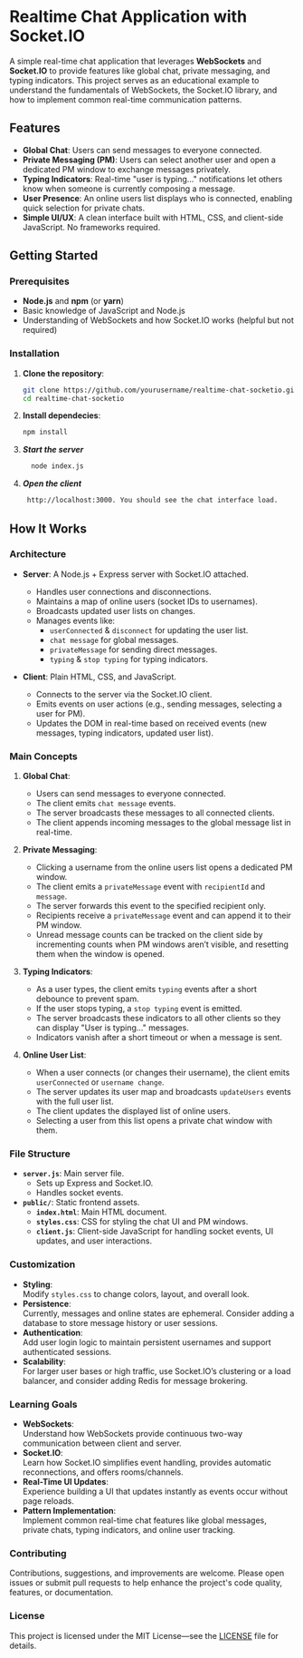 # Realtime Chat Application with Socket.IO

A simple real-time chat application that leverages **WebSockets** and **Socket.IO** to provide features like global chat, private messaging, and typing indicators. This project serves as an educational example to understand the fundamentals of WebSockets, the Socket.IO library, and how to implement common real-time communication patterns.

## Features

- **Global Chat**: Users can send messages to everyone connected.
- **Private Messaging (PM)**: Users can select another user and open a dedicated PM window to exchange messages privately.
- **Typing Indicators**: Real-time "user is typing..." notifications let others know when someone is currently composing a message.
- **User Presence**: An online users list displays who is connected, enabling quick selection for private chats.
- **Simple UI/UX**: A clean interface built with HTML, CSS, and client-side JavaScript. No frameworks required.

## Getting Started

### Prerequisites

- **Node.js** and **npm** (or **yarn**)
- Basic knowledge of JavaScript and Node.js
- Understanding of WebSockets and how Socket.IO works (helpful but not required)

### Installation

1. **Clone the repository**:
   ```bash
   git clone https://github.com/yourusername/realtime-chat-socketio.git
   cd realtime-chat-socketio
   ```
2. **Install dependecies**:
    ```bash
    npm install
    ```
3. ***Start the server***
    ```bash
      node index.js
    ```
4. ***Open the client***
   ```bash
    http://localhost:3000. You should see the chat interface load.
    ```

## How It Works

### Architecture

- **Server**: A Node.js + Express server with Socket.IO attached.  
  - Handles user connections and disconnections.
  - Maintains a map of online users (socket IDs to usernames).
  - Broadcasts updated user lists on changes.
  - Manages events like:
    - `userConnected` & `disconnect` for updating the user list.
    - `chat message` for global messages.
    - `privateMessage` for sending direct messages.
    - `typing` & `stop typing` for typing indicators.

- **Client**: Plain HTML, CSS, and JavaScript.  
  - Connects to the server via the Socket.IO client.
  - Emits events on user actions (e.g., sending messages, selecting a user for PM).
  - Updates the DOM in real-time based on received events (new messages, typing indicators, updated user list).

### Main Concepts

1. **Global Chat**:  
   - Users can send messages to everyone connected.
   - The client emits `chat message` events.
   - The server broadcasts these messages to all connected clients.
   - The client appends incoming messages to the global message list in real-time.

2. **Private Messaging**:  
   - Clicking a username from the online users list opens a dedicated PM window.
   - The client emits a `privateMessage` event with `recipientId` and `message`.
   - The server forwards this event to the specified recipient only.
   - Recipients receive a `privateMessage` event and can append it to their PM window.
   - Unread message counts can be tracked on the client side by incrementing counts when PM windows aren’t visible, and resetting them when the window is opened.

3. **Typing Indicators**:  
   - As a user types, the client emits `typing` events after a short debounce to prevent spam.
   - If the user stops typing, a `stop typing` event is emitted.
   - The server broadcasts these indicators to all other clients so they can display "User is typing..." messages.
   - Indicators vanish after a short timeout or when a message is sent.

4. **Online User List**:  
   - When a user connects (or changes their username), the client emits `userConnected` or `username change`.
   - The server updates its user map and broadcasts `updateUsers` events with the full user list.
   - The client updates the displayed list of online users.
   - Selecting a user from this list opens a private chat window with them.

### File Structure

- **`server.js`**: Main server file.  
  - Sets up Express and Socket.IO.
  - Handles socket events.
- **`public/`**: Static frontend assets.
  - **`index.html`**: Main HTML document.
  - **`styles.css`**: CSS for styling the chat UI and PM windows.
  - **`client.js`**: Client-side JavaScript for handling socket events, UI updates, and user interactions.

### Customization

- **Styling**:  
  Modify `styles.css` to change colors, layout, and overall look.  
- **Persistence**:  
  Currently, messages and online states are ephemeral. Consider adding a database to store message history or user sessions.
- **Authentication**:  
  Add user login logic to maintain persistent usernames and support authenticated sessions.
- **Scalability**:  
  For larger user bases or high traffic, use Socket.IO’s clustering or a load balancer, and consider adding Redis for message brokering.

### Learning Goals

- **WebSockets**:  
  Understand how WebSockets provide continuous two-way communication between client and server.
- **Socket.IO**:  
  Learn how Socket.IO simplifies event handling, provides automatic reconnections, and offers rooms/channels.
- **Real-Time UI Updates**:  
  Experience building a UI that updates instantly as events occur without page reloads.
- **Pattern Implementation**:  
  Implement common real-time chat features like global messages, private chats, typing indicators, and online user tracking.

### Contributing

Contributions, suggestions, and improvements are welcome. Please open issues or submit pull requests to help enhance the project's code quality, features, or documentation.

### License

This project is licensed under the MIT License—see the [LICENSE](https://opensource.org/license/mit) file for details.
